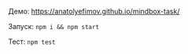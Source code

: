 Демо: https://anatolyefimov.github.io/mindbox-task/

Запуск: `npm i && npm start`

Тест: `npm test`
